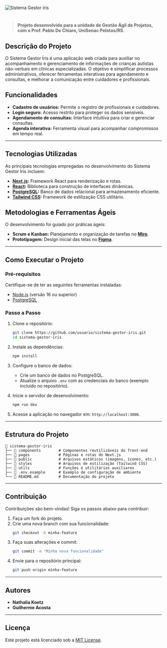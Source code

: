 ![Sistema Gestor íris](https://i.postimg.cc/44QgvkZ9/Logo.png)

#

> **Projeto desenvolvido para a unidade de Gestão Ágil de Projetos, com o Prof. Pablo De Chiaro, UniSenac Pelotas/RS.**  

## **Descrição do Projeto**  
O Sistema Gestor Íris é uma aplicação web criada para auxiliar no acompanhamento e gerenciamento de informações de crianças autistas não-verbais em clínicas especializadas. O objetivo é simplificar processos administrativos, oferecer ferramentas interativas para agendamento e consultas, e melhorar a comunicação entre cuidadores e profissionais.

## **Funcionalidades**  
- **Cadastro de usuários:** Permite o registro de profissionais e cuidadores.  
- **Login seguro:** Acesso restrito para proteger os dados sensíveis.  
- **Agendamento de consultas:** Interface intuitiva para criar e gerenciar consultas.  
- **Agenda interativa:** Ferramenta visual para acompanhar compromissos em tempo real.  

---

## **Tecnologias Utilizadas**  
As principais tecnologias empregadas no desenvolvimento do Sistema Gestor Íris incluem:  
- **[Next.js](https://nextjs.org/):** Framework React para renderização e rotas.  
- **[React](https://reactjs.org/):** Biblioteca para construção de interfaces dinâmicas.  
- **[PostgreSQL](https://www.postgresql.org/):** Banco de dados relacional para armazenamento eficiente.  
- **[Tailwind CSS](https://tailwindcss.com/):** Framework de estilização CSS utilitário.  

## **Metodologias e Ferramentas Ágeis**  
O desenvolvimento foi guiado por práticas ágeis:  
- **Scrum e Kanban:** Planejamento e organização de tarefas no **[Miro](https://miro.com/)**.  
- **Prototipagem:** Design inicial das telas no **[Figma](https://figma.com/)**.  

---

## **Como Executar o Projeto**  

### **Pré-requisitos**  
Certifique-se de ter as seguintes ferramentas instaladas:  
- [Node.js](https://nodejs.org/) (versão 16 ou superior)  
- [PostgreSQL](https://www.postgresql.org/)  

### **Passo a Passo**  
1. Clone o repositório:  
   ```bash
   git clone https://github.com/usuario/sistema-gestor-iris.git
   cd sistema-gestor-iris
   ```  
2. Instale as dependências:  
   ```bash
   npm install
   ```  
3. Configure o banco de dados:  
   - Crie um banco de dados no PostgreSQL.  
   - Atualize o arquivo `.env` com as credenciais do banco (exemplo incluído no repositório).  

4. Inicie o servidor de desenvolvimento:  
   ```bash
   npm run dev
   ```  
5. Acesse a aplicação no navegador em: `http://localhost:3000`.  

---

## **Estrutura do Projeto**  
```plaintext
📂 sistema-gestor-iris
├── 📁 components        # Componentes reutilizáveis do front-end
├── 📁 pages             # Páginas e rotas do Next.js
├── 📁 public            # Arquivos estáticos (imagens, ícones, etc.)
├── 📁 styles            # Arquivos de estilização (Tailwind CSS)
├── 📁 utils             # Funções e utilitários auxiliares
├── 📄 .env.example      # Exemplo de configuração de ambiente
└── 📄 README.md         # Documentação do projeto
```  

---

## **Contribuição**  
Contribuições são bem-vindas! Siga os passos abaixo para contribuir:  
1. Faça um fork do projeto.  
2. Crie uma nova branch com sua funcionalidade:  
   ```bash
   git checkout -b minha-feature
   ```  
3. Faça suas alterações e commit:  
   ```bash
   git commit -m "Minha nova funcionalidade"
   ```  
4. Envie para o repositório principal:  
   ```bash
   git push origin minha-feature
   ```  

---

## **Autores**  
- **Nathalia Koetz**  
- **Guilherme Acosta**  

---

## **Licença**  
Este projeto está licenciado sob a [MIT License](LICENSE).  
